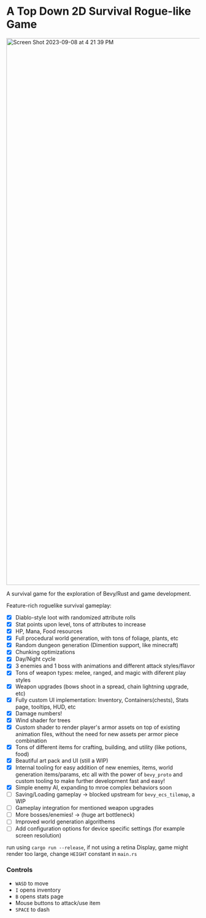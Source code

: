 # A Top Down 2D Survival Rogue-like Game

<img width="1425" alt="Screen Shot 2023-09-08 at 4 21 39 PM" src="https://github.com/RaminKav/BevySurvivalGame/assets/5355774/c692e56a-00e9-4bbe-9802-c18946e8544c">

A survival game for the exploration of Bevy/Rust and game development.

Feature-rich roguelike survival gameplay:

- [x] Diablo-style loot with randomized attribute rolls
- [x] Stat points upon level, tons of attributes to increase
- [x] HP, Mana, Food resources
- [x] Full procedural world generation, with tons of foliage, plants, etc
- [x] Random dungeon generation (Dimention support, like minecraft)
- [x] Chunking optimizations
- [x] Day/Night cycle
- [x] 3 enemies and 1 boss with animations and different attack styles/flavor
- [x] Tons of weapon types: melee, ranged, and magic with diferent play styles
- [x] Weapon upgrades (bows shoot in a spread, chain lightning upgrade, etc)
- [x] Fully custom UI implementation: Inventory, Containers(chests), Stats page, tooltips, HUD, etc
- [x] Damage numbers!
- [x] Wind shader for trees
- [x] Custom shader to render player's armor assets on top of existing animation files, without the need for new assets per armor piece combination
- [x] Tons of different items for crafting, building, and utility (like potions, food)
- [x] Beautiful art pack and UI (still a WIP)
- [x] Internal tooling for easy addition of new enemies, items, world generation items/params, etc all with the power of `bevy_proto` and custom tooling to make further development fast and easy!
- [x] Simple enemy AI, expanding to mroe complex behaviors soon
- [ ] Saving/Loading gameplay -> blocked upstream for `bevy_ecs_tilemap`, a WIP
- [ ] Gameplay integration for mentioned weapon upgrades
- [ ] More bosses/enemies! -> (huge art bottleneck)
- [ ] Improved world generation algorithems
- [ ] Add configuration options for device specific settings (for example screen resolution)

run using `cargo run --release`, if not using a retina Display, game might render too large, change `HEIGHT` constant in `main.rs`

### Controls

- `WASD` to move
- `I` opens inventory
- `B` opens stats page
- Mouse buttons to attack/use item
- `SPACE` to dash
